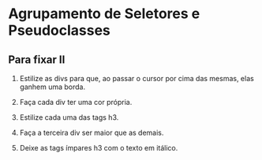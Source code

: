 #   Agrupamento de Seletores e Pseudoclasses

## Para fixar II

1. Estilize as divs para que, ao passar o cursor por cima das mesmas, elas ganhem uma borda.

2. Faça cada div ter uma cor própria.

3. Estilize cada uma das tags h3.

4. Faça a terceira div ser maior que as demais.

5. Deixe as tags ímpares h3 com o texto em itálico.
